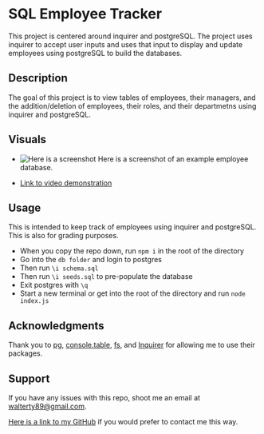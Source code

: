 # SQL Employee Tracker
This project is centered around inquirer and postgreSQL. The project uses inquirer to accept user inputs and uses that input to display and update employees using postgreSQL to build the databases.

## Description
The goal of this project is to view tables of employees, their managers, and the addition/deletion of employees, their roles, and their departmetns using inquirer and postgreSQL. 

## Visuals
* ![Here is a screenshot](xxxxxxxxxxxxxx) Here is a screenshot of an example employee database.

* [Link to video demonstration](xxxxxxxxxxxxxxx)

## Usage
This is intended to keep track of employees using inquirer and postgreSQL. This is also for grading purposes.

* When you copy the repo down, run <code>npm i</code> in the root of the directory 
* Go into the <code>db folder</code> and login to postgres
* Then run <code>\i schema.sql</code>
* Then run <code>\i seeds.sql</code> to pre-populate the database
* Exit postgres with <code>\q</code>
* Start a new terminal or get into the root of the directory and run <code>node index.js</code>

## Acknowledgments
Thank you to [pg](https://www.npmjs.com/package/pg), [console.table](https://www.npmjs.com/package/console.table), [fs](https://www.npmjs.com/package/fs), and [Inquirer](https://www.npmjs.com/package/inquirer) for allowing me to use their packages.

## Support
If you have any issues with this repo, shoot me an email at walterty89@gmail.com. 

[Here is a link to my GitHub](https://github.com/TyWalter) if you would prefer to contact me this way.